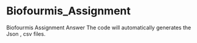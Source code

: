 # Biofourmis_Assignment
Biofourmis Assignment Answer
The code will automatically generates the Json , csv files.
